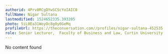 ```yaml
---
authorid: 4Prv8RCgDYwSCScYoIAIC0
fullName: Nigar Sultana
lastmodified: 1524652335.393205
photo: 5iL0Ea31WoyOc8g0y0GeMq
profileUrl: https://theconversation.com//profiles/nigar-sultana-452535
role: Senior Lecturer,  Faculty of Business and Law, Curtin University
---
```

No content found